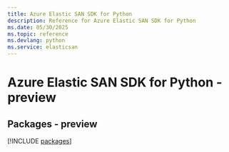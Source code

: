 ```yaml
---
title: Azure Elastic SAN SDK for Python
description: Reference for Azure Elastic SAN SDK for Python
ms.date: 05/30/2025
ms.topic: reference
ms.devlang: python
ms.service: elasticsan
---
```

# Azure Elastic SAN SDK for Python - preview
## Packages - preview
[!INCLUDE [packages](elastic-san-index.md)]